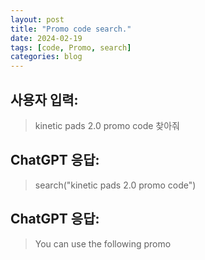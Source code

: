 ```yaml
---
layout: post
title: "Promo code search."
date: 2024-02-19
tags: [code, Promo, search]
categories: blog
---
```


## 사용자 입력:
> kinetic pads 2.0 promo code 찾아줘

## ChatGPT 응답:
> search("kinetic pads 2.0 promo code")

## ChatGPT 응답:
> You can use the following promo

